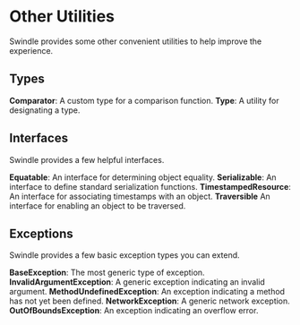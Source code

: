 # Other Utilities
Swindle provides some other convenient utilities to help improve the experience.

## Types
**Comparator**: A custom type for a comparison function.
**Type**: A utility for designating a type.

## Interfaces
Swindle provides a few helpful interfaces.

**Equatable**: An interface for determining object equality.
**Serializable**: An interface to define standard serialization functions.
**TimestampedResource**: An interface for associating timestamps with an object.
**Traversible** An interface for enabling an object to be traversed.

## Exceptions
Swindle provides a few basic exception types you can extend.

**BaseException**: The most generic type of exception.
**InvalidArgumentException**: A generic exception indicating an invalid argument.
**MethodUndefinedException**: An exception indicating a method has not yet been defined.
**NetworkException**: A generic network exception.
**OutOfBoundsException**: An exception indicating an overflow error.